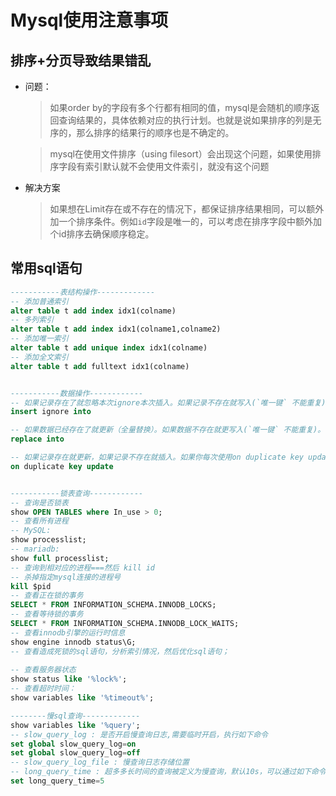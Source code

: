 # Mysql使用注意事项

## 排序+分页导致结果错乱

* 问题：
  > 如果order by的字段有多个行都有相同的值，mysql是会随机的顺序返回查询结果的，具体依赖对应的执行计划。也就是说如果排序的列是无序的，那么排序的结果行的顺序也是不确定的。

  > mysql在使用文件排序（using filesort）会出现这个问题，如果使用排序字段有索引默认就不会使用文件索引，就没有这个问题

* 解决方案
  > 如果想在Limit存在或不存在的情况下，都保证排序结果相同，可以额外加一个排序条件。例如`id`字段是唯一的，可以考虑在排序字段中额外加个id排序去确保顺序稳定。

## 常用sql语句

```sql
-----------表结构操作-------------
-- 添加普通索引
alter table t add index idx1(colname)
-- 多列索引
alter table t add index idx1(colname1,colname2)
-- 添加唯一索引
alter table t add unique index idx1(colname)
-- 添加全文索引
alter table t add fulltext idx1(colname) 


-----------数据操作------------
-- 如果记录存在了就忽略本次ignore本次插入。如果记录不存在就写入(`唯一键` 不能重复)。
insert ignore into 

-- 如果数据已经存在了就更新（全量替换）。如果数据不存在就更写入(`唯一键` 不能重复)。
replace into

-- 如果记录存在就更新，如果记录不存在就插入。如果你每次使用on duplicate key update进行更新时（注意是更新而不是插入），MySQL也会让last_insert_id变大。这就会出现id不连续增长的现象。
on duplicate key update


-----------锁表查询------------
-- 查询是否锁表
show OPEN TABLES where In_use > 0;
-- 查看所有进程
-- MySQL:
show processlist;
-- mariadb:
show full processlist;
-- 查询到相对应的进程===然后 kill id
-- 杀掉指定mysql连接的进程号
kill $pid
-- 查看正在锁的事务
SELECT * FROM INFORMATION_SCHEMA.INNODB_LOCKS; 
-- 查看等待锁的事务
SELECT * FROM INFORMATION_SCHEMA.INNODB_LOCK_WAITS; 
-- 查看innodb引擎的运行时信息
show engine innodb status\G;
-- 查看造成死锁的sql语句，分析索引情况，然后优化sql语句；
 
-- 查看服务器状态
show status like '%lock%';
-- 查看超时时间：
show variables like '%timeout%';

--------慢sql查询-------------
show variables like '%query';
-- slow_query_log : 是否开启慢查询日志,需要临时开启，执行如下命令
set global slow_query_log=on
set global slow_query_log=off
-- slow_query_log_file : 慢查询日志存储位置
-- long_query_time : 超多多长时间的查询被定义为慢查询，默认10s，可以通过如下命令设置
set long_query_time=5
```
